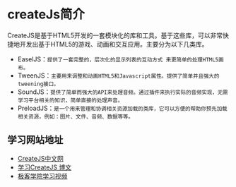 # createJs简介
CreateJS是基于HTML5开发的一套模块化的库和工具。基于这些库，可以非常快捷地开发出基于HTML5的游戏、动画和交互应用。主要分为以下几类库。

- EaselJS：`提供了一套完整的，层次化的显示列表的互动方式 来更简单的处理HTML5画布。`
- TweenJS：`主要用来调整和动画HTML5和Javascript属性。提供了简单并且强大的tweening接口。`
- SoundJS：`提供了简单而强大的API来处理音频。通过插件来执行实际的音频实现，无需学习平台相关的知识，简单直接的处理声音。`
- PreloadJS：`是一个用来管理和协调相关资源加载的类库，它可以方便的帮助你预先加载相关资源，例如：图片、文件、音频、数据等等。`


## 学习网站地址
- [CreateJS中文网](http://www.createjs.cc/tweenjs/ "CreateJS中文网")
- [学习CreateJS 博文](http://www.ajexoop.com/wordpress/ "学习CreateJS 博文")
- [极客学院学习视频](http://search.jikexueyuan.com/course?q=createjs "极客学院学习视频")